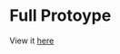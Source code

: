 # Full Protoype
View it [here](https://www.figma.com/proto/vYLvMTtpc2HdsDHxwKjxnM/Divination-app?node-id=14-5&scaling=min-zoom&page-id=0%3A1&starting-point-node-id=1%3A2&show-proto-sidebar=1)